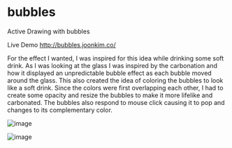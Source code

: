 # bubbles
Active Drawing with bubbles

Live Demo <http://bubbles.joonkim.co/> 

For the effect I wanted, I was inspired for this idea while drinking some soft drink. As I was looking at the glass I was inspired by the carbonation and how it displayed an unpredictable bubble effect as each bubble moved around the glass. This also created the idea of coloring the bubbles to look like a soft drink. Since the colors were first overlapping each other, I had to create some opacity and resize the bubbles to make it more lifelike and carbonated. The bubbles also respond to mouse click causing it to pop and changes to its complementary color.

![image](https://user-images.githubusercontent.com/56706048/217411063-d94ba06d-d56e-443c-9d67-590688a97aaf.png)

![image](https://user-images.githubusercontent.com/56706048/217411288-9758ad53-c457-459f-b428-d1610e23f044.png)
